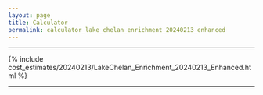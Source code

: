 ```yaml
---
layout: page
title: Calculator
permalink: calculator_lake_chelan_enrichment_20240213_enhanced
---
```


___

{% include cost_estimates/20240213/LakeChelan_Enrichment_20240213_Enhanced.html %}

___

